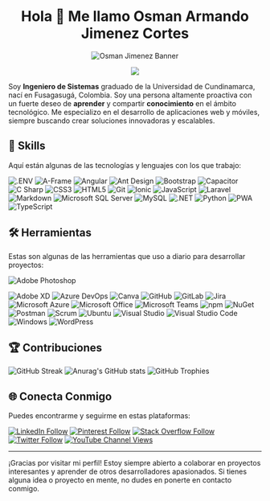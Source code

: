 
<h1 align="center">Hola 👋 Me llamo Osman Armando Jimenez Cortes</h1>

<p align="center">
  <img src="https://lh3.googleusercontent.com/pw/ACtC-3cN_gedJDOzeKSgQUP8E6hPWaOq4xuZEjv2LiLYRZR6SmSu0jqwbWc56-h1cZkhKlPmYdrr3PiNLTSYMNc-C6991m2bJFbJHXMm6xX5JLH4suacUG3Pdbgujsm-9Y7Mdvl_8HQW8ltDIp2YoS1TVcTv=w1366-h586-no?authuser=0" alt="Osman Jimenez Banner">
</p>

<p align="center">
  <img src="https://komarev.com/ghpvc/?username=OsmanJimenez&label=Visualizaciones">
</p>

Soy **Ingeniero de Sistemas** graduado de la Universidad de Cundinamarca, nací en Fusagasugá, Colombia. Soy una persona altamente proactiva con un fuerte deseo de **aprender** y compartir **conocimiento** en el ámbito tecnológico. Me especializo en el desarrollo de aplicaciones web y móviles, siempre buscando crear soluciones innovadoras y escalables.

## 🌟 Skills

Aquí están algunas de las tecnologías y lenguajes con los que trabajo:

![.ENV](https://img.shields.io/static/v1?style=for-the-badge&message=.ENV&color=c8b900&logo=.ENV&logoColor=ECD53F&label=)
![A-Frame](https://img.shields.io/static/v1?style=for-the-badge&message=A-Frame&color=EF2D5E&logo=A-Frame&logoColor=FFFFFF&label=)
![Angular](https://img.shields.io/static/v1?style=for-the-badge&message=Angular&color=DD0031&logo=Angular&logoColor=FFFFFF&label=)
![Ant Design](https://img.shields.io/static/v1?style=for-the-badge&message=Ant+Design&color=0170FE&logo=Ant+Design&logoColor=FFFFFF&label=)
![Bootstrap](https://img.shields.io/static/v1?style=for-the-badge&message=Bootstrap&color=7952B3&logo=Bootstrap&logoColor=FFFFFF&label=)
![Capacitor](https://img.shields.io/static/v1?style=for-the-badge&message=Capacitor&color=119EFF&logo=Capacitor&logoColor=FFFFFF&label=)
![C Sharp](https://img.shields.io/static/v1?style=for-the-badge&message=C+Sharp&color=239120&logo=C+Sharp&logoColor=FFFFFF&label=)
![CSS3](https://img.shields.io/static/v1?style=for-the-badge&message=CSS3&color=1572B6&logo=CSS3&logoColor=FFFFFF&label=)
![HTML5](https://img.shields.io/static/v1?style=for-the-badge&message=HTML5&color=E34F26&logo=HTML5&logoColor=FFFFFF&label=)
![Git](https://img.shields.io/static/v1?style=for-the-badge&message=Git&color=F05032&logo=Git&logoColor=FFFFFF&label=)
![Ionic](https://img.shields.io/static/v1?style=for-the-badge&message=Ionic&color=3880FF&logo=Ionic&logoColor=FFFFFF&label=)
![JavaScript](https://img.shields.io/static/v1?style=for-the-badge&message=JavaScript&color=222222&logo=JavaScript&logoColor=F7DF1E&label=)
![Laravel](https://img.shields.io/static/v1?style=for-the-badge&message=Laravel&color=FF2D20&logo=Laravel&logoColor=FFFFFF&label=)
![Markdown](https://img.shields.io/static/v1?style=for-the-badge&message=Markdown&color=000000&logo=Markdown&logoColor=FFFFFF&label=)
![Microsoft SQL Server](https://img.shields.io/static/v1?style=for-the-badge&message=Microsoft+SQL+Server&color=CC2927&logo=Microsoft+SQL+Server&logoColor=FFFFFF&label=)
![MySQL](https://img.shields.io/static/v1?style=for-the-badge&message=MySQL&color=4479A1&logo=MySQL&logoColor=FFFFFF&label=)
![.NET](https://img.shields.io/static/v1?style=for-the-badge&message=.NET&color=512BD4&logo=.NET&logoColor=FFFFFF&label=)
![Python](https://img.shields.io/static/v1?style=for-the-badge&message=Python&color=3776AB&logo=Python&logoColor=FFFFFF&label=)
![PWA](https://img.shields.io/static/v1?style=for-the-badge&message=PWA&color=5A0FC8&logo=PWA&logoColor=FFFFFF&label=)
![TypeScript](https://img.shields.io/static/v1?style=for-the-badge&message=TypeScript&color=3178C6&logo=TypeScript&logoColor=FFFFFF&label=)  

## 🛠️ Herramientas

Estas son algunas de las herramientas que uso a diario para desarrollar proyectos:


![Adobe Photoshop](https://img.shields.io/static/v1?style=for-the-badge&message=Adobe+Photoshop&color=31A8FF&logo=Adobe+Photoshop&logoColor=FFFFFF&label=)

![Adobe XD](https://img.shields.io/static/v1?style=for-the-badge&message=Adobe+XD&color=FF61F6&logo=Adobe+XD&logoColor=FFFFFF&label=)
![Azure DevOps](https://img.shields.io/static/v1?style=for-the-badge&message=Azure+DevOps&color=0078D7&logo=Azure+DevOps&logoColor=FFFFFF&label=)
![Canva](https://img.shields.io/static/v1?style=for-the-badge&message=Canva&color=222222&logo=Canva&logoColor=00C4CC&label=)
![GitHub](https://img.shields.io/static/v1?style=for-the-badge&message=GitHub&color=181717&logo=GitHub&logoColor=FFFFFF&label=)
![GitLab](https://img.shields.io/static/v1?style=for-the-badge&message=GitLab&color=FC6D26&logo=GitLab&logoColor=FFFFFF&label=)
![Jira](https://img.shields.io/static/v1?style=for-the-badge&message=Jira&color=0052CC&logo=Jira&logoColor=FFFFFF&label=)
![Microsoft Azure](https://img.shields.io/static/v1?style=for-the-badge&message=Microsoft+Azure&color=0078D4&logo=Microsoft+Azure&logoColor=FFFFFF&label=)
![Microsoft Office](https://img.shields.io/static/v1?style=for-the-badge&message=Microsoft+Office&color=D83B01&logo=Microsoft+Office&logoColor=FFFFFF&label=)
![Microsoft Teams](https://img.shields.io/static/v1?style=for-the-badge&message=Microsoft+Teams&color=6264A7&logo=Microsoft+Teams&logoColor=FFFFFF&label=)
![npm](https://img.shields.io/static/v1?style=for-the-badge&message=npm&color=CB3837&logo=npm&logoColor=FFFFFF&label=)
![NuGet](https://img.shields.io/static/v1?style=for-the-badge&message=NuGet&color=004880&logo=NuGet&logoColor=FFFFFF&label=)
![Postman](https://img.shields.io/static/v1?style=for-the-badge&message=Postman&color=FF6C37&logo=Postman&logoColor=FFFFFF&label=)
![Scrum](https://img.shields.io/static/v1?style=for-the-badge&message=Scrum&color=009FDA&logo=Scrum+Alliance&logoColor=FFFFFF&label=)
![Ubuntu](https://img.shields.io/static/v1?style=for-the-badge&message=Ubuntu&color=E95420&logo=Ubuntu&logoColor=FFFFFF&label=)
![Visual Studio](https://img.shields.io/static/v1?style=for-the-badge&message=Visual+Studio&color=5C2D91&logo=Visual+Studio&logoColor=FFFFFF&label=)
![Visual Studio Code](https://img.shields.io/static/v1?style=for-the-badge&message=Visual+Studio+Code&color=007ACC&logo=Visual+Studio+Code&logoColor=FFFFFF&label=)
![Windows](https://img.shields.io/static/v1?style=for-the-badge&message=Windows&color=0078D6&logo=Windows&logoColor=FFFFFF&label=)
![WordPress](https://img.shields.io/static/v1?style=for-the-badge&message=WordPress&color=21759B&logo=WordPress&logoColor=FFFFFF&label=)  

## 🏆 Contribuciones

![GitHub Streak](https://github-readme-streak-stats.herokuapp.com?user=OsmanJimenez&theme=github-dark-blue&locale=es)
![Anurag's GitHub stats](https://github-readme-stats.vercel.app/api?username=OsmanJimenez&bg_color=30,3079f0,00d4ff&title_color=fff&text_color=fff)
![GitHub Trophies](https://github-profile-trophy.vercel.app/?username=OsmanJimenez&theme=gitdimmed)

## 🌐 Conecta Conmigo

Puedes encontrarme y seguirme en estas plataformas:

[![LinkedIn Follow](https://img.shields.io/badge/-00a0dc?color=00a0dc&label=%40OSMANJIMENEZ&logo=Linkedin&logoColor=00a0dc&style=for-the-badge)](https://www.linkedin.com/in/osmanjimenez/)
[![Pinterest Follow](https://img.shields.io/badge/-bd081c?color=bd081c&label=%40OSMANJIMENEZDEV&logo=Pinterest&logoColor=bd081c&style=for-the-badge)](https://co.pinterest.com/osmanjimenezdev/)
[![Stack Overflow Follow](https://img.shields.io/badge/-F58025?color=F58025&label=%40OSMANJIMENEZ&logo=Stack+Overflow&logoColor=F58025&style=for-the-badge)](https://stackexchange.com/users/26481824/osman-armando-jim%c3%a9nez-cortes)
[![Twitter Follow](https://img.shields.io/twitter/follow/osmanjimenezdev?color=1da1f2&label=%40OSMANJIMENEZDEV&logo=Twiter+Overflow&logoColor=1da1f2&style=for-the-badge)](https://twitter.com/osmanjimenezdev)
[![YouTube Channel Views](https://img.shields.io/youtube/channel/views/UCyCmKYbu7sKcpj82Zj6ieag?color=ff0000&label=JockerCode&logo=youtube&logoColor=ff0000&style=for-the-badge)](https://www.youtube.com/channel/UCyCmKYbu7sKcpj82Zj6ieag)

---

¡Gracias por visitar mi perfil! Estoy siempre abierto a colaborar en proyectos interesantes y aprender de otros desarrolladores apasionados. Si tienes alguna idea o proyecto en mente, no dudes en ponerte en contacto conmigo.
